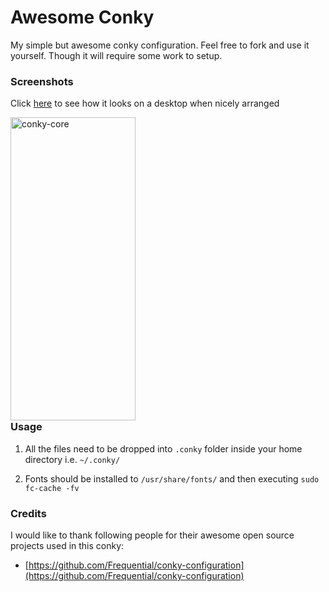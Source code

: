 # Awesome Conky
My simple but awesome conky configuration. Feel free to fork and use it yourself. Though it will require some work to setup.

### Screenshots
Click [here](https://raw.githubusercontent.com/madhur/awesome-conky/master/screenshots/conky1.png) to see how it looks on a desktop when nicely arranged

<div style="float:left;width:100%">
<img alt=conky-core src=https://raw.githubusercontent.com/madhur/awesome-conky/master/screenshots/conky2.png height=485 width=200 />
</div>
<div style="float:clear"></div>
<p/><p/><p/>

### Usage
1. All the files need to be dropped into `.conky` folder inside your home directory i.e. `~/.conky/`

2. Fonts should be installed to `/usr/share/fonts/` and then executing `sudo fc-cache -fv`


### Credits
I would like to thank following people for their awesome open source projects used in this conky:

* [https://github.com/Frequential/conky-configuration](https://github.com/Frequential/conky-configuration)

